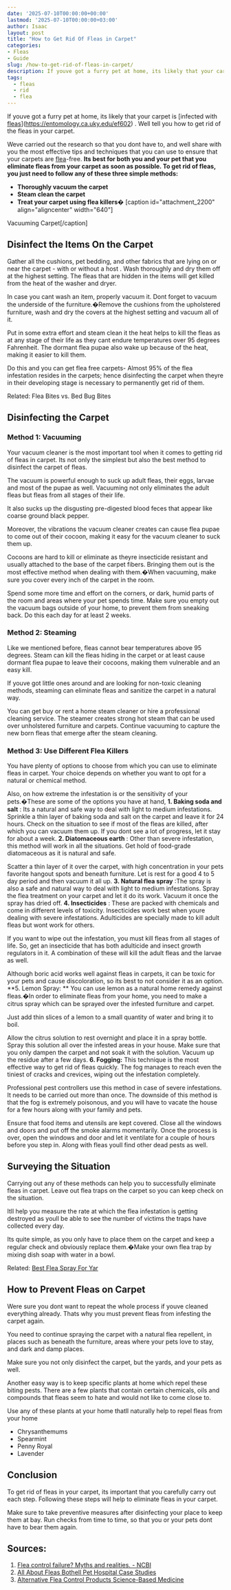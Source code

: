 ```yaml
---
date: '2025-07-10T00:00:00+00:00'
lastmod: '2025-07-10T00:00:00+03:00'
author: Isaac
layout: post
title: "How to Get Rid Of Fleas in Carpet"
categories:
- Fleas
- Guide
slug: /how-to-get-rid-of-fleas-in-carpet/
description: If youve got a furry pet at home, its likely that your carpet is
tags: 
  - fleas
  - rid
  - flea
---
```

If youve got a furry pet at home, its likely that your carpet is
[infected with [fleas](/posts/getting-rid-of-fleas-in-the-carpet/)](https://entomology.ca.uky.edu/ef602)
. Well tell you how to get rid of the fleas in your carpet.

Weve carried out the research so that you dont have to, and well share with you the most effective tips and techniques that you can use to ensure that your carpets are [flea](/posts/how-to-get-rid-of-flea-eggs-on-cats/)-free.
**Its best for both you and your pet that you eliminate fleas from your carpet as soon as possible. To get rid of fleas, you just need to follow any of these three simple methods:**
- **Thoroughly vacuum the carpet**
- **Steam clean the carpet**
- **Treat your carpet using flea killers�**
[caption id="attachment_2200" align="aligncenter" width="640"]

Vacuuming Carpet[/caption]
## Disinfect the Items On the Carpet
Gather all the cushions, pet bedding, and other fabrics that are lying on or near the carpet -
with or without a host
. Wash thoroughly and dry them off at the highest setting. The fleas that are hidden in the items will get killed from the heat of the washer and dryer.

In case you cant wash an item, properly vacuum it. Dont forget to vacuum the underside of the furniture.�Remove the cushions from the upholstered furniture, wash and dry the covers at the highest setting and vacuum all of it.

Put in some extra effort and steam clean it  the heat helps to kill the fleas as at any stage of their life as they cant endure temperatures over 95 degrees Fahrenheit. The dormant flea pupae also wake up because of the heat, making it easier to kill them.

Do this and you can get flea free carpets- Almost 95% of the flea infestation resides in the carpets; hence disinfecting the carpet when theyre in their developing stage is necessary to permanently get rid of them.

Related:
Flea Bites vs. Bed Bug Bites
## Disinfecting the Carpet
### Method 1: Vacuuming
Your vacuum cleaner is the most important tool when it comes to getting rid of fleas in carpet. Its not only the simplest but also the best method to disinfect the carpet of fleas.

The vacuum is powerful enough to suck up adult fleas, their eggs, larvae and most of the pupae as well. Vacuuming not only eliminates the adult fleas but fleas from all stages of their life.

It also sucks up the disgusting pre-digested blood feces that appear like coarse ground black pepper.

Moreover, the vibrations the vacuum cleaner creates can cause flea pupae to come out of their cocoon, making it easy for the vacuum cleaner to suck them up.

Cocoons are hard to kill or eliminate as theyre insecticide resistant and usually attached to the base of the carpet fibers. Bringing them out is the most effective method when dealing with them.�When vacuuming, make sure you cover every inch of the carpet in the room.

Spend some more time and effort on the corners, or dark, humid parts of the room and areas where your pet spends time. Make sure you empty out the vacuum bags outside of your home, to prevent them from sneaking back. Do this each day for at least 2 weeks.
### Method 2: Steaming
Like we mentioned before, fleas cannot bear temperatures above 95 degrees. Steam can kill the fleas hiding in the carpet or at least cause dormant flea pupae to leave their cocoons, making them vulnerable and an easy kill.

If youve got little ones around and are looking for non-toxic cleaning methods, steaming can eliminate fleas and sanitize the carpet in a natural way.

You can get buy or rent a home steam cleaner or hire a professional cleaning service. The steamer creates strong hot steam that can be used over unholstered furniture and carpets. Continue vacuuming to capture the new born fleas that emerge after the steam cleaning.
### Method 3: Use Different Flea Killers
You have plenty of options to choose from which you can use to eliminate fleas in carpet. Your choice depends on whether you want to opt for a natural or chemical method.

Also, on how extreme the infestation is or the sensitivity of your pets.�These are some of the options you have at hand,
**1. Baking soda and salt**
: Its a natural and safe way to deal with light to medium infestations. Sprinkle a thin layer of baking soda and salt on the carpet and leave it for 24 hours. Check on the situation to see if most of the fleas are killed, after which you can vacuum them up. If you dont see a lot of progress, let it stay for about a week.
**2. Diatomaceous earth**
: Other than severe infestation, this method will work in all the situations. Get hold of food-grade diatomaceous as it is natural and safe.

Scatter a thin layer of it over the carpet, with high concentration in your pets favorite hangout spots and beneath furniture. Let is rest for a good 4 to 5 day period and then vacuum it all up.
**3. Natural flea spray**
:The spray is also a safe and natural way to deal with light to medium infestations. Spray the flea treatment on your carpet and let it do its work. Vacuum it once the spray has dried off.
**4. Insecticides**
: These are packed with chemicals and come in different levels of toxicity. Insecticides work best when youre dealing with severe infestations. Adulticides are specially made to kill adult fleas but wont work for others.

If you want to wipe out the infestation, you must kill fleas from all stages of life. So, get an insecticide that has both adulticide and insect growth regulators in it. A combination of these will kill the adult fleas and the larvae as well.

Although boric acid works well against fleas in carpets, it can be toxic for your pets and cause discoloration, so its best to not consider it as an option.
**5. Lemon Spray: **
You can use lemon as a natural home remedy against fleas.�In order to eliminate fleas from your home, you need to make a citrus spray which can be sprayed over the infested furniture and carpet.

Just add thin slices of a lemon to a small quantity of water and bring it to boil.

Allow the citrus solution to rest overnight and place it in a spray bottle. Spray this solution all over the infested areas in your house. Make sure that you only dampen the carpet and not soak it with the solution. Vacuum up the residue after a few days.
**6. Fogging:**
This technique is the most effective way to get rid of fleas quickly. The fog manages to reach even the tiniest of cracks and crevices, wiping out the infestation completely.

Professional pest controllers use this method in case of severe infestations. It needs to be carried out more than once. The downside of this method is that the fog is extremely poisonous, and you will have to vacate the house for a few hours along with your family and pets.

Ensure that food items and utensils are kept covered. Close all the windows and doors and put off the smoke alarms momentarily. Once the process is over, open the windows and door and let it ventilate for a couple of hours before you step in. Along with fleas youll find other dead pests as well.
## Surveying the Situation
Carrying out any of these methods can help you to successfully eliminate fleas in carpet. Leave out flea traps on the carpet so you can keep check on the situation.

Itll help you measure the rate at which the flea infestation is getting destroyed as youll be able to see the number of victims the traps have collected every day.

Its quite simple, as you only have to place them on the carpet and keep a regular check and obviously replace them.�Make your own flea trap by mixing dish soap with water in a bowl.

Related:
[Best Flea Spray For Yar](https://pestpolicy.com/best-flea-spray-for-yard/)
## How to Prevent Fleas on Carpet
Were sure you dont want to repeat the whole process if youve cleaned everything already. Thats why you must prevent fleas from infesting the carpet again.

You need to continue spraying the carpet with a natural flea repellent, in places such as beneath the furniture, areas where your pets love to stay, and dark and damp places.

Make sure you not only disinfect the carpet, but the yards, and your pets as well.

Another easy way is to keep specific plants at home which repel these biting pests. There are a few plants that contain certain chemicals, oils and compounds that fleas seem to hate and would not like to come close to.

Use any of these plants at your home thatll naturally help to repel fleas from your home
- Chrysanthemums
- Spearmint
- Penny Royal
- Lavender
## Conclusion
To get rid of fleas in your carpet, its important that you carefully carry out each step. Following these steps will help to eliminate fleas in your carpet.

Make sure to take preventive measures after disinfecting your place to keep them at bay. Run checks from time to time, so that you or your pets dont have to bear them again.
## Sources:
1. [Flea control failure? Myths and realities. - NCBI](https://www.ncbi.nlm.nih.gov/pubmed/24661796)
2. [All About Fleas  Bothell Pet Hospital Case Studies](https://bothellveterinarian.wordpress.com/2014/09/03/all-about-fleas/)
3. [Alternative Flea Control Products  Science-Based Medicine](https://sciencebasedmedicine.org/alternative-flea-control-products/)
